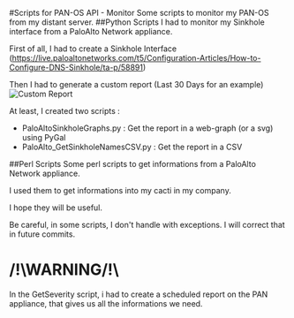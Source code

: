 #Scripts for PAN-OS API - Monitor
Some scripts to monitor my PAN-OS from my distant server.
##Python Scripts
I had to monitor my Sinkhole interface from a PaloAlto Network appliance.

First of all, I had to create a Sinkhole Interface (https://live.paloaltonetworks.com/t5/Configuration-Articles/How-to-Configure-DNS-Sinkhole/ta-p/58891)

Then I had to generate a custom report (Last 30 Days for an example)
![Custom Report](http://i.imgur.com/4LAjkMO.png)

At least, I created two scripts : 
- PaloAltoSinkholeGraphs.py : Get the report in a web-graph (or a svg) using PyGal
- PaloAlto_GetSinkholeNamesCSV.py : Get the report in a CSV

##Perl Scripts
Some perl scripts to get informations from a PaloAlto Network appliance.

I used them to get informations into my cacti in my company.

I hope they will be useful.

Be careful, in some scripts, I don't handle with exceptions. I will correct that in future commits.

# /!\WARNING/!\

In the GetSeverity script, i had to create a scheduled report on the PAN appliance, that gives us all the informations we need.
